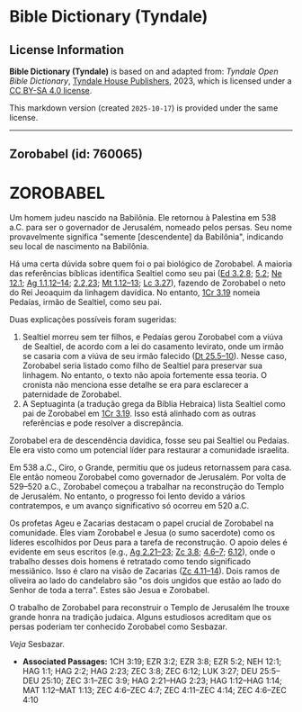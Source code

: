 # Bible Dictionary (Tyndale)

## License Information

**Bible Dictionary (Tyndale)** is based on and adapted from: _Tyndale Open Bible Dictionary_, [Tyndale House Publishers](https://tyndaleopenresources.com/), 2023, which is licensed under a [CC BY-SA 4.0 license](https://creativecommons.org/licenses/by-sa/4.0/legalcode.en).

This markdown version (created `2025-10-17`) is provided under the same license.



--------------------------------

## Zorobabel (id: 760065)

ZOROBABEL
=========

Um homem judeu nascido na Babilônia. Ele retornou à Palestina em 538 a.C. para ser o governador de Jerusalém, nomeado pelos persas. Seu nome provavelmente significa "semente \[descendente] da Babilônia", indicando seu local de nascimento na Babilônia.

Há uma certa dúvida sobre quem foi o pai biológico de Zorobabel. A maioria das referências bíblicas identifica Sealtiel como seu pai ([Ed 3\.2,8](https://ref.ly/Ezra3:2); [5\.2](https://ref.ly/Ezra5:2); [Ne 12\.1](https://ref.ly/Neh12:1); [Ag 1\.1,12–14](https://ref.ly/Hag1:1); [2\.2,23](https://ref.ly/Hag2:2); [Mt 1\.12–13](https://ref.ly/Matt1:12-Matt1:13); [Lc 3\.27](https://ref.ly/Luke3:27)), fazendo de Zorobabel o neto do Rei Jeoaquim da linhagem davídica. No entanto, [1Cr 3\.19](https://ref.ly/1Chr3:19) nomeia Pedaías, irmão de Sealtiel, como seu pai.

Duas explicações possíveis foram sugeridas:

1. Sealtiel morreu sem ter filhos, e Pedaías gerou Zorobabel com a viúva de Sealtiel, de acordo com a lei do casamento levirato, onde um irmão se casaria com a viúva de seu irmão falecido ([Dt 25\.5–10](https://ref.ly/Deut25:5-Deut25:10)). Nesse caso, Zorobabel seria listado como filho de Sealtiel para preservar sua linhagem. No entanto, o texto não apoia fortemente essa teoria. O cronista não menciona esse detalhe se era para esclarecer a paternidade de Zorobabel.
2. A Septuaginta (a tradução grega da Bíblia Hebraica) lista Sealtiel como pai de Zorobabel em [1Cr 3\.19](https://ref.ly/1Chr3:19). Isso está alinhado com as outras referências e pode resolver a discrepância.

Zorobabel era de descendência davídica, fosse seu pai Sealtiel ou Pedaías. Ele era visto como um potencial líder para restaurar a comunidade israelita.

Em 538 a.C., Ciro, o Grande, permitiu que os judeus retornassem para casa. Ele então nomeou Zorobabel como governador de Jerusalém. Por volta de 529–520 a.C., Zorobabel começou a trabalhar na reconstrução do Templo de Jerusalém. No entanto, o progresso foi lento devido a vários contratempos, e um avanço significativo só ocorreu em 520 a.C.

Os profetas Ageu e Zacarias destacam o papel crucial de Zorobabel na comunidade. Eles viam Zorobabel e Jesua (o sumo sacerdote) como os líderes escolhidos por Deus para a tarefa de reconstrução. O apoio deles é evidente em seus escritos (e.g., [Ag 2\.21–23](https://ref.ly/Hag2:21-Hag2:23); [Zc 3\.8](https://ref.ly/Zech3:8); [4\.6–7](https://ref.ly/Zech4:6-Zech4:7); [6\.12](https://ref.ly/Zech6:12)), onde o trabalho desses dois homens é retratado como tendo significado messiânico. Isso é claro na visão de Zacarias ([Zc 4\.11–14](https://ref.ly/Zech4:11-Zech4:14)). Dois ramos de oliveira ao lado do candelabro são "os dois ungidos que estão ao lado do Senhor de toda a terra". Estes são Jesua e Zorobabel.

O trabalho de Zorobabel para reconstruir o Templo de Jerusalém lhe trouxe grande honra na tradição judaica. Alguns estudiosos acreditam que os persas poderiam ter conhecido Zorobabel como Sesbazar.

*Veja* Sesbazar.

* **Associated Passages:** 1CH 3:19; EZR 3:2; EZR 3:8; EZR 5:2; NEH 12:1; HAG 1:1; HAG 2:2; HAG 2:23; ZEC 3:8; ZEC 6:12; LUK 3:27; DEU 25:5–DEU 25:10; ZEC 3:1–ZEC 3:9; HAG 2:21–HAG 2:23; HAG 1:12–HAG 1:14; MAT 1:12–MAT 1:13; ZEC 4:6–ZEC 4:7; ZEC 4:11–ZEC 4:14; ZEC 4:6–ZEC 4:10

